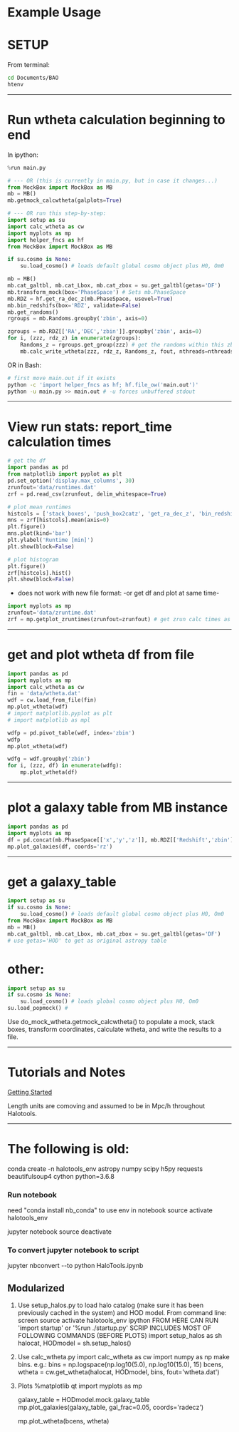 # Example Usage

# SETUP
From terminal:
```bash
cd Documents/BAO
htenv
```

----------------------------------------------------------------
# Run wtheta calculation beginning to end

In ipython:
```python
%run main.py

# --- OR (this is currently in main.py, but in case it changes...)
from MockBox import MockBox as MB
mb = MB()
mb.getmock_calcwtheta(galplots=True)

# --- OR run this step-by-step:
import setup as su
import calc_wtheta as cw
import myplots as mp
import helper_fncs as hf
from MockBox import MockBox as MB

if su.cosmo is None:
    su.load_cosmo() # loads default global cosmo object plus H0, Om0

mb = MB()
mb.cat_galtbl, mb.cat_Lbox, mb.cat_zbox = su.get_galtbl(getas='DF')
mb.transform_mock(box='PhaseSpace') # Sets mb.PhaseSpace
mb.RDZ = hf.get_ra_dec_z(mb.PhaseSpace, usevel=True)
mb.bin_redshifs(box='RDZ', validate=False)
mb.get_randoms()
rgroups = mb.Randoms.groupby('zbin', axis=0)

zgroups = mb.RDZ[['RA','DEC','zbin']].groupby('zbin', axis=0)
for i, (zzz, rdz_z) in enumerate(zgroups):
    Randoms_z = rgroups.get_group(zzz) # get the randoms within this zbin
    mb.calc_write_wtheta(zzz, rdz_z, Randoms_z, fout, nthreads=nthreads)

```

OR in Bash:
```bash
# first move main.out if it exists
python -c 'import helper_fncs as hf; hf.file_ow('main.out')'
python -u main.py >> main.out # -u forces unbuffered stdout
```

----------------------------------------------------------------
# View run stats: report_time calculation times

```python
# get the df
import pandas as pd
from matplotlib import pyplot as plt
pd.set_option('display.max_columns', 30)
zrunfout='data/runtimes.dat'
zrf = pd.read_csv(zrunfout, delim_whitespace=True)

# plot mean runtimes
histcols = ['stack_boxes', 'push_box2catz', 'get_ra_dec_z', 'bin_redshifs', 'get_randoms', 'push_box2catz_Rands', 'get_ra_dec_z_Rands', 'bin_redshifs_Rands', 'calc_wtheta', 'galgal_counts', 'randrand_counts', 'galrand_counts', 'counts_to_cf']
mns = zrf[histcols].mean(axis=0)
plt.figure()
mns.plot(kind='bar')
plt.ylabel('Runtime [min]')
plt.show(block=False)

# plot histogram
plt.figure()
zrf[histcols].hist()
plt.show(block=False)

```

- does not work with new file format:
-or get df and plot at same time-

```python
import myplots as mp
zrunfout='data/zruntime.dat'
zrf = mp.getplot_zruntimes(zrunfout=zrunfout) # get zrun calc times as DF and plot
```

----------------------------------------------------------------
# get and plot wtheta df from file

```python
import pandas as pd
import myplots as mp
import calc_wtheta as cw
fin = 'data/wtheta.dat'
wdf = cw.load_from_file(fin)
mp.plot_wtheta(wdf)
# import matplotlib.pyplot as plt
# import matplotlib as mpl

wdfp = pd.pivot_table(wdf, index='zbin')
wdfp
mp.plot_wtheta(wdf)

wdfg = wdf.groupby('zbin')
for i, (zzz, df) in enumerate(wdfg):
    mp.plot_wtheta(df)
```


----------------------------------------------------------------
# plot a galaxy table from MB instance

```python
import pandas as pd
import myplots as mp
df = pd.concat(mb.PhaseSpace[['x','y','z']], mb.RDZ[['Redshift','zbin']])
mp.plot_galaxies(df, coords='rz')
```


----------------------------------------------------------------
# get a galaxy_table
```python
import setup as su
if su.cosmo is None:
    su.load_cosmo() # loads default global cosmo object plus H0, Om0
from MockBox import MockBox as MB
mb = MB()
mb.cat_galtbl, mb.cat_Lbox, mb.cat_zbox = su.get_galtbl(getas='DF')
# use getas='HOD' to get as original astropy table
```


# other:

```python
import setup as su
if su.cosmo is None:
    su.load_cosmo() # loads global cosmo object plus H0, Om0
su.load_popmock() #
```

Use do_mock_wtheta.getmock_calcwtheta() to populate a mock, stack boxes,
transform coordinates, calculate wtheta, and write the results to a file.





----
# Tutorials and Notes
[Getting Started](https://halotools.readthedocs.io/en/latest/quickstart_and_tutorials/getting_started_overview.html)

Length units are comoving and assumed to be in Mpc/h throughout Halotools.

----
# The following is old:


conda create -n halotools_env astropy numpy scipy h5py requests beautifulsoup4 cython python=3.6.8


### Run notebook
need "conda install nb_conda" to use env in notebook
source activate halotools_env
<!-- conda activate halotools_env -->
jupyter notebook
source deactivate

### To convert jupyter notebook to script
jupyter nbconvert --to python HaloTools.ipynb
<!-- first may need: conda install -c conda-forge mistune -->



## Modularized
1. Use setup_halos.py to load halo catalog (make sure it has been previously cached in the system) and HOD model.
From command line:
    screen
    source activate halotools_env
    ipython
        FROM HERE CAN RUN 'import startup' or '%run ./startup.py'
        SCRIP INCLUDES MOST OF FOLLOWING COMMANDS (BEFORE PLOTS)
    import setup_halos as sh
    halocat, HODmodel = sh.setup_halos()

2. Use calc_wtheta.py
    import calc_wtheta as cw
    import numpy as np
    make bins. e.g.:
        bins = np.logspace(np.log10(5.0), np.log10(15.0), 15)
    bcens, wtheta = cw.get_wtheta(halocat, HODmodel, bins, fout='wtheta.dat')

3. Plots
    %matplotlib qt
    import myplots as mp

    galaxy_table = HODmodel.mock.galaxy_table
    mp.plot_galaxies(galaxy_table, gal_frac=0.05, coords='radecz')

    mp.plot_wtheta(bcens, wtheta)
